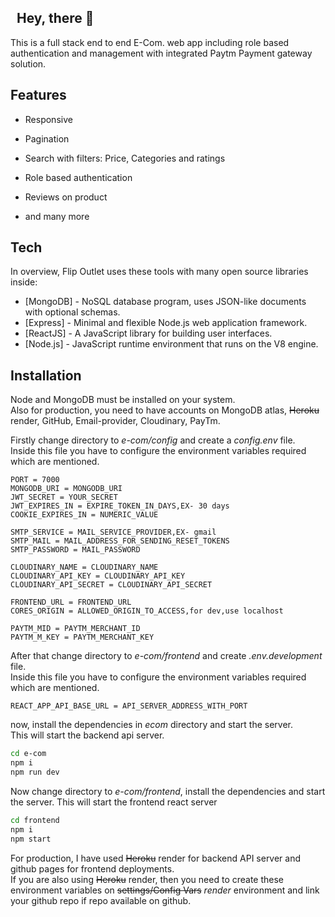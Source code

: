 ## &nbsp; Hey, there 👋

This is a full stack end to end E-Com. web app including role based authentication and management with integrated Paytm Payment gateway solution.

## Features

-   Responsive
-   Pagination
-   Search with filters: Price, Categories and ratings
-   Role based authentication
-   Reviews on product

-   and many more

## Tech

In overview, Flip Outlet uses these tools with many open source libraries inside:

-   [MongoDB] - NoSQL database program, uses JSON-like documents with optional schemas.
-   [Express] - Minimal and flexible Node.js web application framework.
-   [ReactJS] - A JavaScript library for building user interfaces.
-   [Node.js] - JavaScript runtime environment that runs on the V8 engine.

## Installation

Node and MongoDB must be installed on your system.  
Also for production, you need to have accounts on MongoDB atlas, ~~Heroku~~ render, GitHub, Email-provider, Cloudinary, PayTm.

Firstly change directory to _e-com/config_ and create a _config.env_ file.  
Inside this file you have to configure the environment variables required which are mentioned.

```
PORT = 7000
MONGODB_URI = MONGODB_URI
JWT_SECRET = YOUR_SECRET
JWT_EXPIRES_IN = EXPIRE_TOKEN_IN_DAYS,EX- 30 days
COOKIE_EXPIRES_IN = NUMERIC_VALUE

SMTP_SERVICE = MAIL_SERVICE_PROVIDER,EX- gmail
SMTP_MAIL = MAIL_ADDRESS_FOR_SENDING_RESET_TOKENS
SMTP_PASSWORD = MAIL_PASSWORD

CLOUDINARY_NAME = CLOUDINARY_NAME
CLOUDINARY_API_KEY = CLOUDINARY_API_KEY
CLOUDINARY_API_SECRET = CLOUDINARY_API_SECRET

FRONTEND_URL = FRONTEND_URL
CORES_ORIGIN = ALLOWED_ORIGIN_TO_ACCESS,for dev,use localhost

PAYTM_MID = PAYTM_MERCHANT_ID
PAYTM_M_KEY = PAYTM_MERCHANT_KEY
```

After that change directory to _e-com/frontend_ and create _.env.development_ file.  
Inside this file you have to configure the environment variables required which are mentioned.

```
REACT_APP_API_BASE_URL = API_SERVER_ADDRESS_WITH_PORT
```

now, install the dependencies in _ecom_ directory and start the server.  
This will start the backend api server.

```sh
cd e-com
npm i
npm run dev
```

Now change directory to _e-com/frontend_, install the dependencies and start the server.
This will start the frontend react server

```sh
cd frontend
npm i
npm start
```

For production, I have used ~~Heroku~~ render for backend API server and github pages for frontend deployments.  
If you are also using ~~Heroku~~ render, then you need to create these environment variables on ~~settings/Config Vars~~ _render_ environment and link your github repo if repo available on github.
